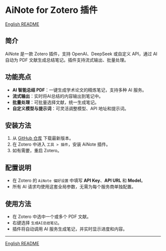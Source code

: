 # AiNote for Zotero 插件

[English README](../README.md)

## 简介

AiNote 是一款 Zotero 插件，支持 OpenAI、DeepSeek 或自定义 API，通过 AI 自动为 PDF 文献生成总结笔记。插件支持流式输出、批量处理。

## 功能亮点

- **AI 智能总结 PDF**：一键生成学术论文的精炼笔记，支持多种 AI 服务。
- **流式输出**：实时将AI总结的内容输出到笔记中。
- **批量处理**：可批量选择文献，统一生成笔记。
- **自定义模型与提示词**：可灵活调整模型、API 地址和提示词。

## 安装方法

1. 从 [GitHub 仓库](#) 下载最新版本。
2. 在 Zotero 中进入 `工具 > 插件`，安装 AiNote 插件。
3. 如有需要，重启 Zotero。

## 配置说明

- 在 Zotero 的 `AiNote 偏好设置` 中填写 **API Key**、**API URL** 和 **Model**。
- 所有 AI 请求均使用这套全局参数，无需为每个服务商单独配置。

## 使用方法

- 在 Zotero 中选中一个或多个 PDF 文献。
- 右键选择 `生成AI总结笔记`。
- 插件将自动调用 AI 服务生成笔记，并实时显示进度和内容。

---

[English README](../README.md)